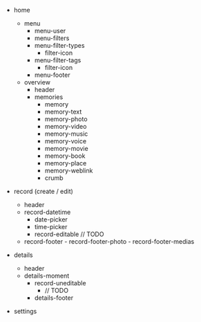
- home
	- menu
		- menu-user
		- menu-filters
  		- menu-filter-types
    		- filter-icon
  		- menu-filter-tags
    		- filter-icon
		- menu-footer
	- overview
		- header
		- memories
			- memory
  			- memory-text
  			- memory-photo
  			- memory-video
  			- memory-music
  			- memory-voice
  			- memory-movie
  			- memory-book
  			- memory-place
  			- memory-weblink
  			- crumb


- record (create / edit)
	- header
  - record-datetime
  	- date-picker
  	- time-picker
	- record-editable
		// TODO
  - record-footer
		- record-footer-photo
		- record-footer-medias
		

- details
	- header
  - details-moment
	- record-uneditable
		- // TODO
	- details-footer

- settings